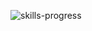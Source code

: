 ![skills-progress](https://user-images.githubusercontent.com/84654346/219938076-63be31e2-3f56-4364-9658-a2c2ccd4da41.gif)
